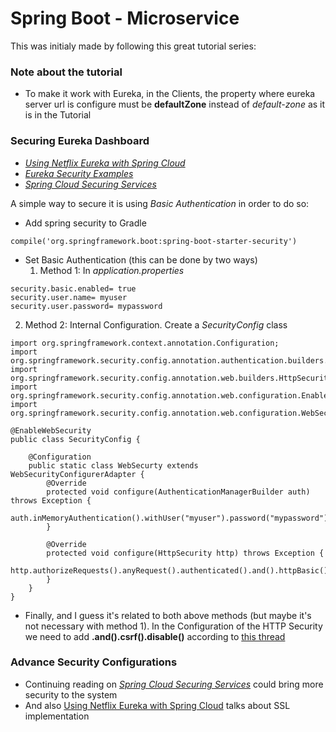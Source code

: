 # Spring Boot - Microservice
This was initialy made by following this great tutorial series:


### Note about the tutorial
- To make it work with Eureka, in the Clients, the property where eureka server url is configure must be **defaultZone** instead of *default-zone* as it is in the Tutorial



### Securing Eureka Dashboard
- *[Using Netflix Eureka with Spring Cloud](http://www.thomas-letsch.de/2015/using-netflix-eureka-with-spring-cloud/)*
- *[Eureka Security Examples](https://github.com/steve-oakey/eureka-security-example)*
- *[Spring Cloud Securing Services](http://www.baeldung.com/spring-cloud-securing-services)*

A simple way to secure it is using *Basic Authentication* in order to do so:
- Add spring security to Gradle

```
compile('org.springframework.boot:spring-boot-starter-security')
```

- Set Basic Authentication (this can be done by two ways)
  1. Method 1: In *application.properties*
```  
security.basic.enabled= true
security.user.name= myuser
security.user.password= mypassword
```
  2. Method 2: Internal Configuration. Create a *SecurityConfig* class
```  
import org.springframework.context.annotation.Configuration;
import org.springframework.security.config.annotation.authentication.builders.AuthenticationManagerBuilder;
import org.springframework.security.config.annotation.web.builders.HttpSecurity;
import org.springframework.security.config.annotation.web.configuration.EnableWebSecurity;
import org.springframework.security.config.annotation.web.configuration.WebSecurityConfigurerAdapter;

@EnableWebSecurity
public class SecurityConfig {

    @Configuration
    public static class WebSecurty extends WebSecurityConfigurerAdapter {
        @Override
        protected void configure(AuthenticationManagerBuilder auth) throws Exception {
            auth.inMemoryAuthentication().withUser("myuser").password("mypassword").roles("USER");
        }

        @Override
        protected void configure(HttpSecurity http) throws Exception {
            http.authorizeRequests().anyRequest().authenticated().and().httpBasic();
        }
    }
}
```

- Finally, and I guess it's related to both above methods (but maybe it's not necessary with method 1). In the Configuration of the HTTP Security we need to add **.and().csrf().disable()** according to [this thread](https://github.com/spring-cloud/spring-cloud-netflix/issues/2754)


### Advance Security Configurations
- Continuing reading on *[Spring Cloud Securing Services](http://www.baeldung.com/spring-cloud-securing-services)* could bring more security to the system
- And also [Using Netflix Eureka with Spring Cloud](http://www.thomas-letsch.de/2015/using-netflix-eureka-with-spring-cloud/) talks about SSL implementation
